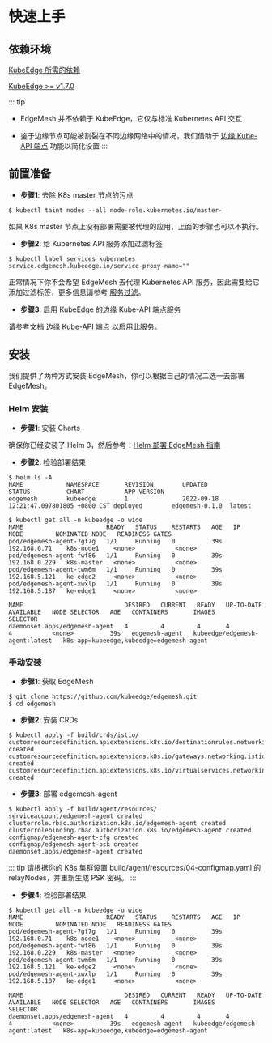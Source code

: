 # 快速上手

## 依赖环境

[KubeEdge 所需的依赖](https://kubeedge.io/zh/docs/#dependencies)

[KubeEdge >= v1.7.0](https://github.com/kubeedge/kubeedge/releases)

::: tip
- EdgeMesh 并不依赖于 KubeEdge，它仅与标准 Kubernetes API 交互

- 鉴于边缘节点可能被割裂在不同边缘网络中的情况，我们借助于 [边缘 Kube-API 端点](../../zh/guide/edge-kube-api.md#快速上手) 功能以简化设置
:::

## 前置准备

- **步骤1**: 去除 K8s master 节点的污点

```shell
$ kubectl taint nodes --all node-role.kubernetes.io/master-
```
如果 K8s master 节点上没有部署需要被代理的应用，上面的步骤也可以不执行。

- **步骤2**: 给 Kubernetes API 服务添加过滤标签

```shell
$ kubectl label services kubernetes service.edgemesh.kubeedge.io/service-proxy-name=""
```

正常情况下你不会希望 EdgeMesh 去代理 Kubernetes API 服务，因此需要给它添加过滤标签，更多信息请参考 [服务过滤](../../zh/advanced/hybird-proxy.md#服务过滤)。

- **步骤3**: 启用 KubeEdge 的边缘 Kube-API 端点服务

请参考文档 [边缘 Kube-API 端点](../../zh/guide/edge-kube-api.md#快速上手) 以启用此服务。

## 安装

我们提供了两种方式安装 EdgeMesh，你可以根据自己的情况二选一去部署 EdgeMesh。

### Helm 安装

- **步骤1**: 安装 Charts

确保你已经安装了 Helm 3，然后参考：[Helm 部署 EdgeMesh 指南](https://github.com/kubeedge/edgemesh/blob/main/build/helm/edgemesh/README.md)

- **步骤2**: 检验部署结果

```shell
$ helm ls -A
NAME            NAMESPACE       REVISION        UPDATED                                 STATUS          CHART           APP VERSION
edgemesh        kubeedge        1               2022-09-18 12:21:47.097801805 +0800 CST deployed        edgemesh-0.1.0  latest

$ kubectl get all -n kubeedge -o wide
NAME                       READY   STATUS    RESTARTS   AGE   IP              NODE         NOMINATED NODE   READINESS GATES
pod/edgemesh-agent-7gf7g   1/1     Running   0          39s   192.168.0.71    k8s-node1    <none>           <none>
pod/edgemesh-agent-fwf86   1/1     Running   0          39s   192.168.0.229   k8s-master   <none>           <none>
pod/edgemesh-agent-twm6m   1/1     Running   0          39s   192.168.5.121   ke-edge2     <none>           <none>
pod/edgemesh-agent-xwxlp   1/1     Running   0          39s   192.168.5.187   ke-edge1     <none>           <none>

NAME                            DESIRED   CURRENT   READY   UP-TO-DATE   AVAILABLE   NODE SELECTOR   AGE   CONTAINERS       IMAGES                           SELECTOR
daemonset.apps/edgemesh-agent   4         4         4       4            4           <none>          39s   edgemesh-agent   kubeedge/edgemesh-agent:latest   k8s-app=kubeedge,kubeedge=edgemesh-agent
```

### 手动安装

- **步骤1**: 获取 EdgeMesh

```shell
$ git clone https://github.com/kubeedge/edgemesh.git
$ cd edgemesh
```

- **步骤2**: 安装 CRDs

```shell
$ kubectl apply -f build/crds/istio/
customresourcedefinition.apiextensions.k8s.io/destinationrules.networking.istio.io created
customresourcedefinition.apiextensions.k8s.io/gateways.networking.istio.io created
customresourcedefinition.apiextensions.k8s.io/virtualservices.networking.istio.io created
```

- **步骤3**: 部署 edgemesh-agent

```shell
$ kubectl apply -f build/agent/resources/
serviceaccount/edgemesh-agent created
clusterrole.rbac.authorization.k8s.io/edgemesh-agent created
clusterrolebinding.rbac.authorization.k8s.io/edgemesh-agent created
configmap/edgemesh-agent-cfg created
configmap/edgemesh-agent-psk created
daemonset.apps/edgemesh-agent created
```

::: tip
请根据你的 K8s 集群设置 build/agent/resources/04-configmap.yaml 的 relayNodes，并重新生成 PSK 密码。
:::

- **步骤4**: 检验部署结果

```shell
$ kubectl get all -n kubeedge -o wide
NAME                       READY   STATUS    RESTARTS   AGE   IP              NODE         NOMINATED NODE   READINESS GATES
pod/edgemesh-agent-7gf7g   1/1     Running   0          39s   192.168.0.71    k8s-node1    <none>           <none>
pod/edgemesh-agent-fwf86   1/1     Running   0          39s   192.168.0.229   k8s-master   <none>           <none>
pod/edgemesh-agent-twm6m   1/1     Running   0          39s   192.168.5.121   ke-edge2     <none>           <none>
pod/edgemesh-agent-xwxlp   1/1     Running   0          39s   192.168.5.187   ke-edge1     <none>           <none>

NAME                            DESIRED   CURRENT   READY   UP-TO-DATE   AVAILABLE   NODE SELECTOR   AGE   CONTAINERS       IMAGES                           SELECTOR
daemonset.apps/edgemesh-agent   4         4         4       4            4           <none>          39s   edgemesh-agent   kubeedge/edgemesh-agent:latest   k8s-app=kubeedge,kubeedge=edgemesh-agent
```
